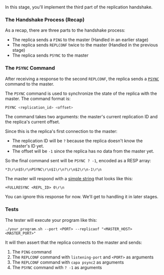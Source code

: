 In this stage, you'll implement the third part of the replication handshake.

### The Handshake Process (Recap)

As a recap, there are three parts to the handshake process:

- The replica sends a `PING` to the master (Handled in an earlier stage)
- The replica sends `REPLCONF` twice to the master (Handled in the previous stage)
- The replica sends `PSYNC` to the master

### The `PSYNC` Command

After receiving a response to the second `REPLCONF`, the replica sends a [`PSYNC`](https://redis.io/commands/psync/) command to the master. 

The `PSYNC` command is used to synchronize the state of the replica with the master. The command format is:

```bash
PSYNC <replication_id> <offset>
```

The command takes two arguments: the master's current replication ID and the replica's current offset.

Since this is the replica's first connection to the master:

- The replication ID will be `?` because the replica doesn't know the master's ID yet.
- The offset will be `-1` since the replica has no data from the master yet.

So the final command sent will be `PSYNC ? -1`, encoded as a RESP array:

```
*3\r\n$5\r\nPSYNC\r\n$1\r\n?\r\n$2\r\n-1\r\n
```

The master will respond with a [simple string](https://redis.io/docs/latest/develop/reference/protocol-spec/#simple-strings) that looks like this:

```
+FULLRESYNC <REPL_ID> 0\r\n
```

You can ignore this response for now. We'll get to handling it in later stages.

### Tests

The tester will execute your program like this:

```
./your_program.sh --port <PORT> --replicaof "<MASTER_HOST> <MASTER_PORT>"
```

It will then assert that the replica connects to the master and sends:

1. The `PING` command
2. The `REPLCONF` command with `listening-port` and `<PORT>` as arguments
3. The `REPLCONF` command with `capa psync2` as arguments
4. The `PSYNC` command with `? -1` as arguments
